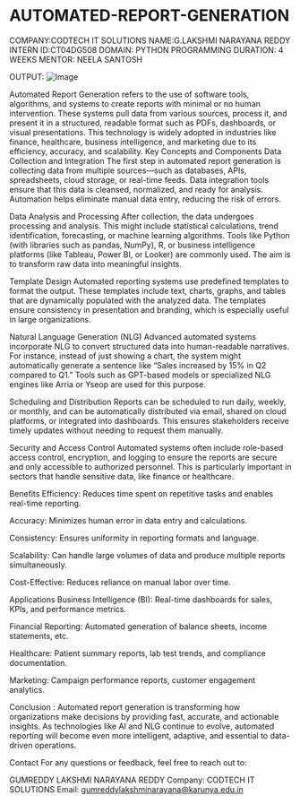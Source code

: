 # AUTOMATED-REPORT-GENERATION
COMPANY:CODTECH IT SOLUTIONS
NAME:G.LAKSHMI NARAYANA REDDY
INTERN ID:CT04DG508
DOMAIN: PYTHON PROGRAMMING
DURATION: 4 WEEKS
MENTOR: NEELA SANTOSH

OUTPUT:
![Image](https://github.com/user-attachments/assets/0efa9268-b392-488f-80f3-a02c89609910)

Automated Report Generation refers to the use of software tools, algorithms, and systems to create reports with minimal or no human intervention. These systems pull data from various sources, process it, and present it in a structured, readable format such as PDFs, dashboards, or visual presentations. This technology is widely adopted in industries like finance, healthcare, business intelligence, and marketing due to its efficiency, accuracy, and scalability.
Key Concepts and Components Data Collection and Integration The first step in automated report generation is collecting data from multiple sources—such as databases, APIs, spreadsheets, cloud storage, or real-time feeds. Data integration tools ensure that this data is cleansed, normalized, and ready for analysis. Automation helps eliminate manual data entry, reducing the risk of errors.

Data Analysis and Processing After collection, the data undergoes processing and analysis. This might include statistical calculations, trend identification, forecasting, or machine learning algorithms. Tools like Python (with libraries such as pandas, NumPy), R, or business intelligence platforms (like Tableau, Power BI, or Looker) are commonly used. The aim is to transform raw data into meaningful insights.

Template Design Automated reporting systems use predefined templates to format the output. These templates include text, charts, graphs, and tables that are dynamically populated with the analyzed data. The templates ensure consistency in presentation and branding, which is especially useful in large organizations.

Natural Language Generation (NLG) Advanced automated systems incorporate NLG to convert structured data into human-readable narratives. For instance, instead of just showing a chart, the system might automatically generate a sentence like “Sales increased by 15% in Q2 compared to Q1.” Tools such as GPT-based models or specialized NLG engines like Arria or Yseop are used for this purpose.

Scheduling and Distribution Reports can be scheduled to run daily, weekly, or monthly, and can be automatically distributed via email, shared on cloud platforms, or integrated into dashboards. This ensures stakeholders receive timely updates without needing to request them manually.

Security and Access Control Automated systems often include role-based access control, encryption, and logging to ensure the reports are secure and only accessible to authorized personnel. This is particularly important in sectors that handle sensitive data, like finance or healthcare.

Benefits Efficiency: Reduces time spent on repetitive tasks and enables real-time reporting.

Accuracy: Minimizes human error in data entry and calculations.

Consistency: Ensures uniformity in reporting formats and language.

Scalability: Can handle large volumes of data and produce multiple reports simultaneously.

Cost-Effective: Reduces reliance on manual labor over time.

Applications Business Intelligence (BI): Real-time dashboards for sales, KPIs, and performance metrics.

Financial Reporting: Automated generation of balance sheets, income statements, etc.

Healthcare: Patient summary reports, lab test trends, and compliance documentation.

Marketing: 
Campaign performance reports, customer engagement analytics.

Conclusion :
Automated report generation is transforming how organizations make decisions by providing fast, accurate, and actionable insights. As technologies like AI and NLG continue to evolve, automated reporting will become even more intelligent, adaptive, and essential to data-driven operations.

Contact For any questions or feedback, feel free to reach out to:

GUMREDDY LAKSHMI NARAYANA REDDY
Company: CODTECH IT SOLUTIONS
Email: gumreddylakshminarayana@karunya.edu.in
